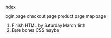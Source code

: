 index 

login page
checkout page
product page
map page

1) Finish HTML by Saturday March 19th
2) Bare bones CSS maybe

